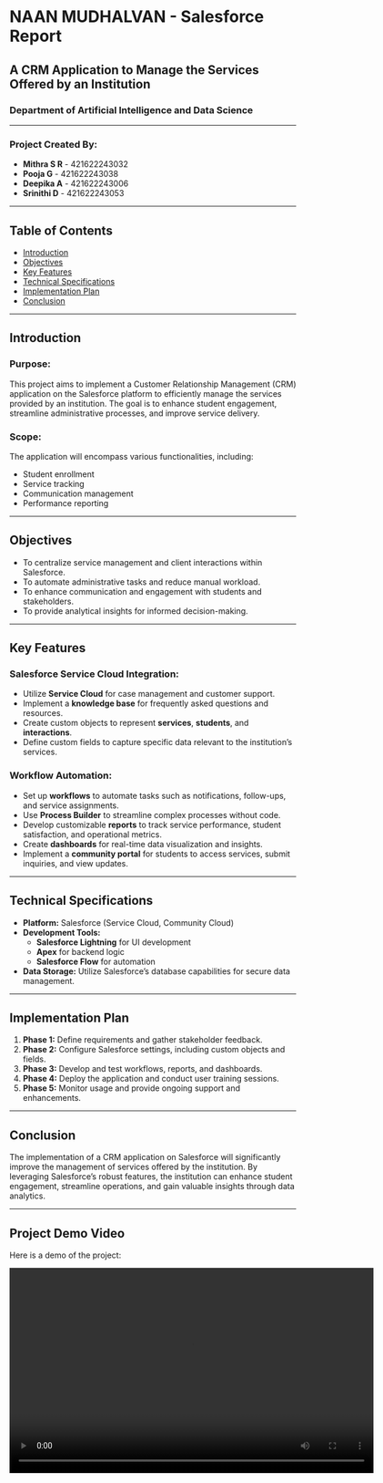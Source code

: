 # NAAN MUDHALVAN - Salesforce Report

## A CRM Application to Manage the Services Offered by an Institution

### Department of Artificial Intelligence and Data Science

---

### Project Created By:
- **Mithra S R** - 421622243032
- **Pooja G** - 421622243038
- **Deepika A** - 421622243006
- **Srinithi D** - 421622243053

---

## Table of Contents

- [Introduction](#introduction)
- [Objectives](#objectives)
- [Key Features](#key-features)
- [Technical Specifications](#technical-specifications)
- [Implementation Plan](#implementation-plan)
- [Conclusion](#conclusion)

---

## Introduction

### Purpose:
This project aims to implement a Customer Relationship Management (CRM) application on the Salesforce platform to efficiently manage the services provided by an institution. The goal is to enhance student engagement, streamline administrative processes, and improve service delivery.

### Scope:
The application will encompass various functionalities, including:
- Student enrollment
- Service tracking
- Communication management
- Performance reporting

---

## Objectives

- To centralize service management and client interactions within Salesforce.
- To automate administrative tasks and reduce manual workload.
- To enhance communication and engagement with students and stakeholders.
- To provide analytical insights for informed decision-making.

---

## Key Features

### Salesforce Service Cloud Integration:
- Utilize **Service Cloud** for case management and customer support.
- Implement a **knowledge base** for frequently asked questions and resources.
- Create custom objects to represent **services**, **students**, and **interactions**.
- Define custom fields to capture specific data relevant to the institution’s services.

### Workflow Automation:
- Set up **workflows** to automate tasks such as notifications, follow-ups, and service assignments.
- Use **Process Builder** to streamline complex processes without code.
- Develop customizable **reports** to track service performance, student satisfaction, and operational metrics.
- Create **dashboards** for real-time data visualization and insights.
- Implement a **community portal** for students to access services, submit inquiries, and view updates.

---

## Technical Specifications

- **Platform:** Salesforce (Service Cloud, Community Cloud)
- **Development Tools:** 
  - **Salesforce Lightning** for UI development
  - **Apex** for backend logic
  - **Salesforce Flow** for automation
- **Data Storage:** Utilize Salesforce’s database capabilities for secure data management.

---

## Implementation Plan

1. **Phase 1:** Define requirements and gather stakeholder feedback.
2. **Phase 2:** Configure Salesforce settings, including custom objects and fields.
3. **Phase 3:** Develop and test workflows, reports, and dashboards.
4. **Phase 4:** Deploy the application and conduct user training sessions.
5. **Phase 5:** Monitor usage and provide ongoing support and enhancements.

---

## Conclusion

The implementation of a CRM application on Salesforce will significantly improve the management of services offered by the institution. By leveraging Salesforce’s robust features, the institution can enhance student engagement, streamline operations, and gain valuable insights through data analytics.

---

## Project Demo Video

Here is a demo of the project:

<video width="640" height="360" controls>
  <source src="video_1.mp4" type="video/mp4">
  Your browser does not support the video tag.
</video>
